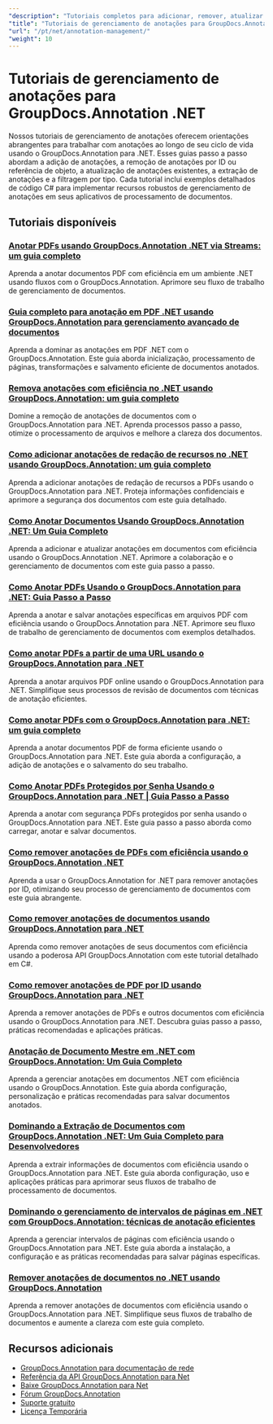 ```yaml
---
"description": "Tutoriais completos para adicionar, remover, atualizar e gerenciar anotações em documentos usando o GroupDocs.Annotation for .NET."
"title": "Tutoriais de gerenciamento de anotações para GroupDocs.Annotation .NET"
"url": "/pt/net/annotation-management/"
"weight": 10
---
```


# Tutoriais de gerenciamento de anotações para GroupDocs.Annotation .NET

Nossos tutoriais de gerenciamento de anotações oferecem orientações abrangentes para trabalhar com anotações ao longo de seu ciclo de vida usando o GroupDocs.Annotation para .NET. Esses guias passo a passo abordam a adição de anotações, a remoção de anotações por ID ou referência de objeto, a atualização de anotações existentes, a extração de anotações e a filtragem por tipo. Cada tutorial inclui exemplos detalhados de código C# para implementar recursos robustos de gerenciamento de anotações em seus aplicativos de processamento de documentos.

## Tutoriais disponíveis

### [Anotar PDFs usando GroupDocs.Annotation .NET via Streams: um guia completo](./annotate-pdfs-groupdocs-dotnet-streams/)
Aprenda a anotar documentos PDF com eficiência em um ambiente .NET usando fluxos com o GroupDocs.Annotation. Aprimore seu fluxo de trabalho de gerenciamento de documentos.

### [Guia completo para anotação em PDF .NET usando GroupDocs.Annotation para gerenciamento avançado de documentos](./net-pdf-annotation-groupdocs-guide/)
Aprenda a dominar as anotações em PDF .NET com o GroupDocs.Annotation. Este guia aborda inicialização, processamento de páginas, transformações e salvamento eficiente de documentos anotados.

### [Remova anotações com eficiência no .NET usando GroupDocs.Annotation: um guia completo](./remove-annotations-net-groupdocs-tutorial/)
Domine a remoção de anotações de documentos com o GroupDocs.Annotation para .NET. Aprenda processos passo a passo, otimize o processamento de arquivos e melhore a clareza dos documentos.

### [Como adicionar anotações de redação de recursos no .NET usando GroupDocs.Annotation: um guia completo](./groupdocs-annotation-dotnet-resource-redaction/)
Aprenda a adicionar anotações de redação de recursos a PDFs usando o GroupDocs.Annotation para .NET. Proteja informações confidenciais e aprimore a segurança dos documentos com este guia detalhado.

### [Como Anotar Documentos Usando GroupDocs.Annotation .NET: Um Guia Completo](./annotate-documents-groupdocs-dotnet/)
Aprenda a adicionar e atualizar anotações em documentos com eficiência usando o GroupDocs.Annotation .NET. Aprimore a colaboração e o gerenciamento de documentos com este guia passo a passo.

### [Como Anotar PDFs Usando o GroupDocs.Annotation para .NET: Guia Passo a Passo](./annotate-pdfs-groupdocs-annotation-net/)
Aprenda a anotar e salvar anotações específicas em arquivos PDF com eficiência usando o GroupDocs.Annotation para .NET. Aprimore seu fluxo de trabalho de gerenciamento de documentos com exemplos detalhados.

### [Como anotar PDFs a partir de uma URL usando o GroupDocs.Annotation para .NET](./annotate-pdfs-online-groupdocs-annotation-net/)
Aprenda a anotar arquivos PDF online usando o GroupDocs.Annotation para .NET. Simplifique seus processos de revisão de documentos com técnicas de anotação eficientes.

### [Como anotar PDFs com o GroupDocs.Annotation para .NET: um guia completo](./annotate-pdf-groupdocs-annotation-net/)
Aprenda a anotar documentos PDF de forma eficiente usando o GroupDocs.Annotation para .NET. Este guia aborda a configuração, a adição de anotações e o salvamento do seu trabalho.

### [Como Anotar PDFs Protegidos por Senha Usando o GroupDocs.Annotation para .NET | Guia Passo a Passo](./annotate-password-protected-pdfs-groupdocs-dotnet/)
Aprenda a anotar com segurança PDFs protegidos por senha usando o GroupDocs.Annotation para .NET. Este guia passo a passo aborda como carregar, anotar e salvar documentos.

### [Como remover anotações de PDFs com eficiência usando o GroupDocs.Annotation .NET](./annotation-removal-pdf-groupdocs-dotnet-guide/)
Aprenda a usar o GroupDocs.Annotation for .NET para remover anotações por ID, otimizando seu processo de gerenciamento de documentos com este guia abrangente.

### [Como remover anotações de documentos usando GroupDocs.Annotation para .NET](./remove-annotations-groupdocs-annotation-dotnet/)
Aprenda como remover anotações de seus documentos com eficiência usando a poderosa API GroupDocs.Annotation com este tutorial detalhado em C#.

### [Como remover anotações de PDF por ID usando GroupDocs.Annotation para .NET](./manage-pdf-annotations-groupdocs-dotnet-remove-id/)
Aprenda a remover anotações de PDFs e outros documentos com eficiência usando o GroupDocs.Annotation para .NET. Descubra guias passo a passo, práticas recomendadas e aplicações práticas.

### [Anotação de Documento Mestre em .NET com GroupDocs.Annotation: Um Guia Completo](./mastering-document-annotation-dotnet-groupdocs/)
Aprenda a gerenciar anotações em documentos .NET com eficiência usando o GroupDocs.Annotation. Este guia aborda configuração, personalização e práticas recomendadas para salvar documentos anotados.

### [Dominando a Extração de Documentos com GroupDocs.Annotation .NET: Um Guia Completo para Desenvolvedores](./mastering-document-extraction-groupdocs-annotation-net/)
Aprenda a extrair informações de documentos com eficiência usando o GroupDocs.Annotation para .NET. Este guia aborda configuração, uso e aplicações práticas para aprimorar seus fluxos de trabalho de processamento de documentos.

### [Dominando o gerenciamento de intervalos de páginas em .NET com GroupDocs.Annotation: técnicas de anotação eficientes](./groupdocs-annotation-dotnet-page-range-management/)
Aprenda a gerenciar intervalos de páginas com eficiência usando o GroupDocs.Annotation para .NET. Este guia aborda a instalação, a configuração e as práticas recomendadas para salvar páginas específicas.

### [Remover anotações de documentos no .NET usando GroupDocs.Annotation](./remove-annotations-dotnet-groupdocs/)
Aprenda a remover anotações de documentos com eficiência usando o GroupDocs.Annotation para .NET. Simplifique seus fluxos de trabalho de documentos e aumente a clareza com este guia completo.

## Recursos adicionais

- [GroupDocs.Annotation para documentação de rede](https://docs.groupdocs.com/annotation/net/)
- [Referência da API GroupDocs.Annotation para Net](https://reference.groupdocs.com/annotation/net/)
- [Baixe GroupDocs.Annotation para Net](https://releases.groupdocs.com/annotation/net/)
- [Fórum GroupDocs.Annotation](https://forum.groupdocs.com/c/annotation)
- [Suporte gratuito](https://forum.groupdocs.com/)
- [Licença Temporária](https://purchase.groupdocs.com/temporary-license/)